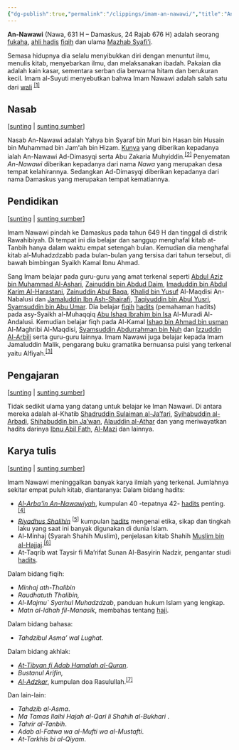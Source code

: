 ```yaml
---
{"dg-publish":true,"permalink":"/clippings/imam-an-nawawi/","title":"An-Nawawi - Wikipedia bahasa Indonesia, ensiklopedia bebas","tags":["clippings"]}
---
```


**An-Nawawi** (Nawa, 631 H – Damaskus, 24 Rajab 676 H) adalah seorang [fukaha](https://id.wikipedia.org/wiki/Fukaha "Fukaha"), [ahli hadis](https://id.wikipedia.org/wiki/Ahli_Hadis "Ahli Hadis") [fiqih](https://id.wikipedia.org/wiki/Fiqih "Fiqih") dan ulama [Mazhab Syafi'i](https://id.wikipedia.org/wiki/Mazhab_Syafi%27i "Mazhab Syafi'i").

Semasa hidupnya dia selalu menyibukkan diri dengan menuntut ilmu, menulis kitab, menyebarkan ilmu, dan melaksanakan ibadah. Pakaian dia adalah kain kasar, sementara serban dia berwarna hitam dan berukuran kecil. Imam al-Suyuti menyebutkan bahwa Imam Nawawi adalah salah satu dari [wali](https://id.wikipedia.org/wiki/Wali "Wali") <sup id="cite_ref-1" class="reference"><a href="https://id.wikipedia.org/wiki/#cite_note-1"><span class="cite-bracket">[</span>1<span class="cite-bracket">]</span></a></sup>

## Nasab

\[[sunting](https://id.wikipedia.org/w/index.php?title=An-Nawawi&veaction=edit&section=1 "Sunting bagian: Nasab") | [sunting sumber](https://id.wikipedia.org/w/index.php?title=An-Nawawi&action=edit&section=1 "Sunting kode sumber bagian: Nasab")\]

Nasab An-Nawawi adalah Yahya bin Syaraf bin Muri bin Hasan bin Husain bin Muhammad bin Jam'ah bin Hizam. [Kunya](https://id.wikipedia.org/wiki/Kunya "Kunya") yang diberikan kepadanya ialah An-Nawawi Ad-Dimasyqi serta Abu Zakaria Muhyiddin.<sup id="cite_ref-2" class="reference"><a href="https://id.wikipedia.org/wiki/#cite_note-2"><span class="cite-bracket">[</span>2<span class="cite-bracket">]</span></a></sup> Penyematan *An-Nawawi* diberikan kepadanya dari nama *Nawa* yang merupakan desa tempat kelahirannya. Sedangkan Ad-Dimasyqi diberikan kepadanya dari nama Damaskus yang merupakan tempat kematiannya.

## Pendidikan

\[[sunting](https://id.wikipedia.org/w/index.php?title=An-Nawawi&veaction=edit&section=2 "Sunting bagian: Pendidikan") | [sunting sumber](https://id.wikipedia.org/w/index.php?title=An-Nawawi&action=edit&section=2 "Sunting kode sumber bagian: Pendidikan")\]

Imam Nawawi pindah ke Damaskus pada tahun 649 H dan tinggal di distrik Rawahibiyah. Di tempat ini dia belajar dan sanggup menghafal kitab at-Tanbih hanya dalam waktu empat setengah bulan. Kemudian dia menghafal kitab al-Muhadzdzabb pada bulan-bulan yang tersisa dari tahun tersebut, di bawah bimbingan Syaikh Kamal Ibnu Ahmad.

Sang Imam belajar pada guru-guru yang amat terkenal seperti [Abdul Aziz bin Muhammad Al-Ashari](https://id.wikipedia.org/w/index.php?title=Abdul_Aziz_bin_Muhammad_Al-Ashari&action=edit&redlink=1 "Abdul Aziz bin Muhammad Al-Ashari (halaman belum tersedia)"), [Zainuddin bin Abdud Daim](https://id.wikipedia.org/w/index.php?title=Zainuddin_bin_Abdud_Daim&action=edit&redlink=1 "Zainuddin bin Abdud Daim (halaman belum tersedia)"), [Imaduddin bin Abdul Karim Al-Harastani](https://id.wikipedia.org/w/index.php?title=Imaduddin_bin_Abdul_Karim_Al-Harastani&action=edit&redlink=1 "Imaduddin bin Abdul Karim Al-Harastani (halaman belum tersedia)"), [Zainuddin Abul Baqa](https://id.wikipedia.org/w/index.php?title=Zainuddin_Abul_Baqa&action=edit&redlink=1 "Zainuddin Abul Baqa (halaman belum tersedia)"), [Khalid bin Yusuf](https://id.wikipedia.org/w/index.php?title=Khalid_bin_Yusuf&action=edit&redlink=1 "Khalid bin Yusuf (halaman belum tersedia)") Al-Maqdisi An-Nabalusi dan [Jamaluddin Ibn Ash-Shairafi](https://id.wikipedia.org/w/index.php?title=Jamaluddin_Ibn_Ash-Shairafi&action=edit&redlink=1 "Jamaluddin Ibn Ash-Shairafi (halaman belum tersedia)"), [Taqiyuddin bin Abul Yusri](https://id.wikipedia.org/w/index.php?title=Taqiyuddin_bin_Abul_Yusri&action=edit&redlink=1 "Taqiyuddin bin Abul Yusri (halaman belum tersedia)"), [Syamsuddin bin Abu Umar](https://id.wikipedia.org/w/index.php?title=Syamsuddin_bin_Abu_Umar&action=edit&redlink=1 "Syamsuddin bin Abu Umar (halaman belum tersedia)"). Dia belajar [fiqih](https://id.wikipedia.org/wiki/Fiqih "Fiqih") [hadits](https://id.wikipedia.org/wiki/Hadits "Hadits") (pemahaman hadits) pada asy-Syaikh al-Muhaqqiq [Abu Ishaq Ibrahim bin Isa](https://id.wikipedia.org/w/index.php?title=Abu_Ishaq_Ibrahim_bin_Isa&action=edit&redlink=1 "Abu Ishaq Ibrahim bin Isa (halaman belum tersedia)") Al-Muradi Al-Andalusi. Kemudian belajar fiqh pada Al-Kamal [Ishaq bin Ahmad bin usman](https://id.wikipedia.org/w/index.php?title=Ishaq_bin_Ahmad_bin_usman&action=edit&redlink=1 "Ishaq bin Ahmad bin usman (halaman belum tersedia)") Al-Maghribi Al-Maqdisi, [Syamsuddin Abdurrahman bin Nuh](https://id.wikipedia.org/w/index.php?title=Syamsuddin_Abdurrahman_bin_Nuh&action=edit&redlink=1 "Syamsuddin Abdurrahman bin Nuh (halaman belum tersedia)") dan [Izzuddin Al-Arbili](https://id.wikipedia.org/w/index.php?title=Izzuddin_Al-Arbili&action=edit&redlink=1 "Izzuddin Al-Arbili (halaman belum tersedia)") serta guru-guru lainnya. Imam Nawawi juga belajar kepada Imam Jamaluddin Malik, pengarang buku gramatika bernuansa puisi yang terkenal yaitu Alfiyah.<sup id="cite_ref-3" class="reference"><a href="https://id.wikipedia.org/wiki/#cite_note-3"><span class="cite-bracket">[</span>3<span class="cite-bracket">]</span></a></sup>

## Pengajaran

\[[sunting](https://id.wikipedia.org/w/index.php?title=An-Nawawi&veaction=edit&section=3 "Sunting bagian: Pengajaran") | [sunting sumber](https://id.wikipedia.org/w/index.php?title=An-Nawawi&action=edit&section=3 "Sunting kode sumber bagian: Pengajaran")\]

Tidak sedikit ulama yang datang untuk belajar ke Iman Nawawi. Di antara mereka adalah al-Khatib [Shadruddin Sulaiman al-Ja’fari](https://id.wikipedia.org/w/index.php?title=Shadruddin_Sulaiman_al-Ja%E2%80%99fari&action=edit&redlink=1 "Shadruddin Sulaiman al-Ja’fari (halaman belum tersedia)"), [Syihabuddin al-Arbadi](https://id.wikipedia.org/w/index.php?title=Syihabuddin_al-Arbadi&action=edit&redlink=1 "Syihabuddin al-Arbadi (halaman belum tersedia)"), [Shihabuddin bin Ja’wan](https://id.wikipedia.org/w/index.php?title=Shihabuddin_bin_Ja%E2%80%99wan&action=edit&redlink=1 "Shihabuddin bin Ja’wan (halaman belum tersedia)"), [Alauddin al-Athar](https://id.wikipedia.org/w/index.php?title=Alauddin_al-Athar&action=edit&redlink=1 "Alauddin al-Athar (halaman belum tersedia)") dan yang meriwayatkan hadits darinya [Ibnu Abil Fath](https://id.wikipedia.org/w/index.php?title=Ibnu_Abil_Fath&action=edit&redlink=1 "Ibnu Abil Fath (halaman belum tersedia)"), [Al-Mazi](https://id.wikipedia.org/w/index.php?title=Al-Mazi&action=edit&redlink=1 "Al-Mazi (halaman belum tersedia)") dan lainnya.

## Karya tulis

\[[sunting](https://id.wikipedia.org/w/index.php?title=An-Nawawi&veaction=edit&section=4 "Sunting bagian: Karya tulis") | [sunting sumber](https://id.wikipedia.org/w/index.php?title=An-Nawawi&action=edit&section=4 "Sunting kode sumber bagian: Karya tulis")\]

Imam Nawawi meninggalkan banyak karya ilmiah yang terkenal. Jumlahnya sekitar empat puluh kitab, diantaranya: Dalam bidang hadits:

- *[Al-Arba'in An-Nawawiyah](https://id.wikipedia.org/wiki/Al-Arba%27in_An-Nawawiyah "Al-Arba'in An-Nawawiyah")*, kumpulan 40 -tepatnya 42- [hadits](https://id.wikipedia.org/wiki/Hadits "Hadits") penting.<sup id="cite_ref-4" class="reference"><a href="https://id.wikipedia.org/wiki/#cite_note-4"><span class="cite-bracket">[</span>4<span class="cite-bracket">]</span></a></sup>
- *[Riyadhus Shalihin](https://id.wikipedia.org/wiki/Riyadhus_Shalihin "Riyadhus Shalihin")* <sup id="cite_ref-5" class="reference"><a href="https://id.wikipedia.org/wiki/#cite_note-5"><span class="cite-bracket">[</span>5<span class="cite-bracket">]</span></a></sup> kumpulan [hadits](https://id.wikipedia.org/wiki/Hadits "Hadits") mengenai etika, sikap dan tingkah laku yang saat ini banyak digunakan di dunia Islam.
- Al-Minhaj (Syarah Shahih Muslim), penjelasan kitab Shahih [Muslim bin al-Hajjaj](https://id.wikipedia.org/wiki/Imam_Muslim "Imam Muslim").<sup id="cite_ref-6" class="reference"><a href="https://id.wikipedia.org/wiki/#cite_note-6"><span class="cite-bracket">[</span>6<span class="cite-bracket">]</span></a></sup>
- At-Taqrib wat Taysir fi Ma’rifat Sunan Al-Basyirin Nadzir, pengantar studi [hadits](https://id.wikipedia.org/wiki/Hadits "Hadits").

Dalam bidang fiqih:

- *Minhaj ath-Thalibin*
- *Raudhatuth Thalibin,*
- *Al-Majmu\` Syarhul Muhadzdzab*, panduan hukum Islam yang lengkap.
- *Matn al-Idhah fil-Manasik*, membahas tentang [haji](https://id.wikipedia.org/wiki/Haji "Haji").

Dalam bidang bahasa:

- *Tahdzibul Asma’ wal Lughat.*

Dalam bidang akhlak:

- *[At-Tibyan fi Adab Hamalah al-Quran](https://id.wikipedia.org/w/index.php?title=At-Tibyan&action=edit&redlink=1 "At-Tibyan (halaman belum tersedia)")*.
- *Bustanul Arifin,*
- *[Al-Adzkar](https://id.wikipedia.org/wiki/Al-Adzkar "Al-Adzkar")*, kumpulan doa Rasulullah.<sup id="cite_ref-7" class="reference"><a href="https://id.wikipedia.org/wiki/#cite_note-7"><span class="cite-bracket">[</span>7<span class="cite-bracket">]</span></a></sup>

Dan lain-lain:

- *Tahdzib al-Asma*.
- *Ma Tamas Ilaihi Hajah al-Qari li Shahih al-Bukhari* .
- *Tahrir al-Tanbih*.
- *Adab al-Fatwa wa al-Mufti wa al-Mustafti*.
- *At-Tarkhis bi al-Qiyam*.